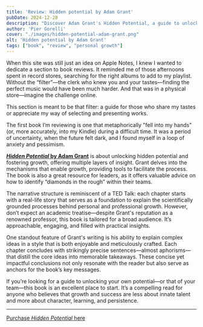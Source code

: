 ```yaml
---
title: 'Review: Hidden potential by Adam Grant'
pubDate: 2024-12-28
description: "Discover Adam Grant's Hidden Potential, a guide to unlocking growth, fostering talent, and achieving success beyond innate abilities. Inspiring and practical!"
author: 'Pier Gorelli'
cover: "./images/hidden-potential-adam-grant.png"
alt: 'Hidden potential by Adam Grant'
tags: ["book", "review", "personal growth"]
---
```

When this site was still just an idea on Apple Notes, I knew I wanted to dedicate a section to book reviews. It reminded me of those afternoons spent in record stores, searching for the right albums to add to my playlist. Without the “filter”—the clerk who knew you and your tastes—finding the perfect music would have been much harder. And that was in a physical store—imagine the challenge online. 

This section is meant to be that filter: a guide for those who share my tastes or appreciate my way of selecting and presenting works.

The first book I’m reviewing is one that metaphorically "fell into my hands" (or, more accurately, into my Kindle) during a difficult time. It was a period of uncertainty, when the future felt dark, and I found myself in a loop of anxiety and pessimism.

**[*Hidden Potential* by Adam Grant](https://adamgrant.net/book/hidden-potential/)** is about unlocking hidden potential and fostering growth, offering multiple layers of insight. Grant delves into the mechanisms that enable growth, providing tools to facilitate the process. The book is also a great resource for leaders, as it offers valuable advice on how to identify “diamonds in the rough” within their teams.

The narrative structure is reminiscent of a TED Talk: each chapter starts with a real-life story that serves as a foundation to explain the scientifically grounded processes behind personal and professional growth. However, don’t expect an academic treatise—despite Grant's reputation as a renowned professor, this book is tailored for a broad audience. It’s approachable, engaging, and filled with practical insights.

One standout feature of Grant's writing is his ability to explain complex ideas in a style that is both enjoyable and meticulously crafted. Each chapter concludes with strikingly precise sentences—almost aphorisms—that distill the core ideas into memorable takeaways. These concise yet impactful conclusions not only resonate with the reader but also serve as anchors for the book’s key messages.

If you’re looking for a guide to unlocking your own potential—or that of your team—this book is an excellent place to start. It’s a compelling read for anyone who believes that growth and success are less about innate talent and more about character, learning, and persistence.

---

[Purchase *Hidden Potential* here](https://adamgrant.net/book/hidden-potential/)